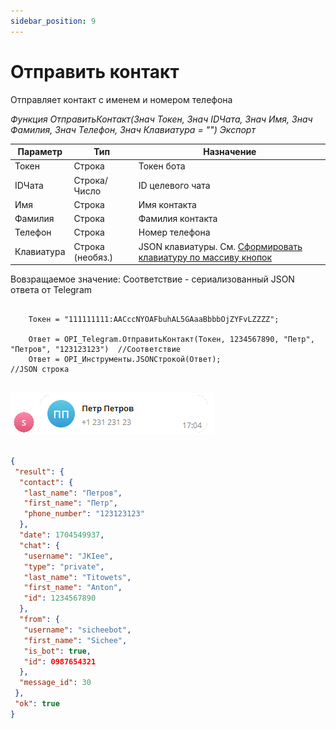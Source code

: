```yaml
---
sidebar_position: 9
---
```


# Отправить контакт
Отправляет контакт с именем и номером телефона


*Функция ОтправитьКонтакт(Знач Токен, Знач IDЧата, Знач Имя, Знач Фамилия, Знач Телефон, Знач Клавиатура = "") Экспорт*

  | Параметр | Тип | Назначение |
  |-|-|-|
  | Токен | Строка | Токен бота |
  | IDЧата | Строка/Число | ID целевого чата |
  | Имя | Строка | Имя контакта |
  | Фамилия | Строка | Фамилия контакта |
  | Телефон | Строка | Номер телефона |
  | Клавиатура | Строка (необяз.) | JSON клавиатуры. См. [Сформировать клавиатуру по массиву кнопок](./Sformirovat-klaviaturu-po-massivu-knopok) |
  
  Вовзращаемое значение: Соответствие - сериализованный JSON ответа от Telegram


```bsl title="Пример кода"
	
	Токен = "111111111:AACccNYOAFbuhAL5GAaaBbbbOjZYFvLZZZZ";
	
	Ответ = OPI_Telegram.ОтправитьКонтакт(Токен, 1234567890, "Петр", "Петров", "123123123")  //Соответствие
	Ответ = OPI_Инструменты.JSONСтрокой(Ответ);                                              //JSON строка
	
```

![Результат](img/12.png)

```json title="Результат"

{
 "result": {
  "contact": {
   "last_name": "Петров",
   "first_name": "Петр",
   "phone_number": "123123123"
  },
  "date": 1704549937,
  "chat": {
   "username": "JKIee",
   "type": "private",
   "last_name": "Titowets",
   "first_name": "Anton",
   "id": 1234567890
  },
  "from": {
   "username": "sicheebot",
   "first_name": "Sichee",
   "is_bot": true,
   "id": 0987654321
  },
  "message_id": 30
 },
 "ok": true
}

```
